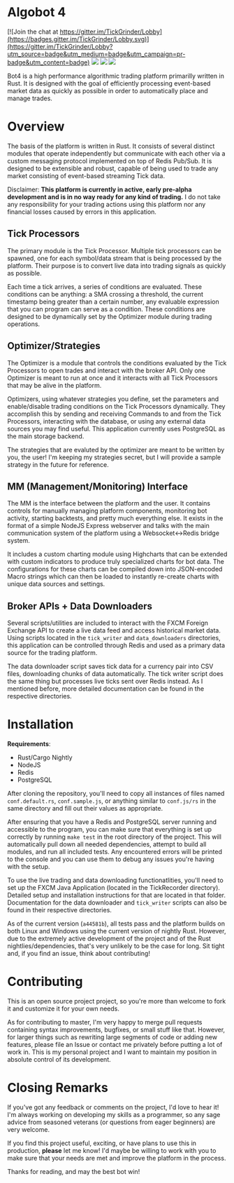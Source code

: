 # Algobot 4

[![Join the chat at https://gitter.im/TickGrinder/Lobby](https://badges.gitter.im/TickGrinder/Lobby.svg)](https://gitter.im/TickGrinder/Lobby?utm_source=badge&utm_medium=badge&utm_campaign=pr-badge&utm_content=badge)
![](https://camo.githubusercontent.com/79318781f189b2ee91c3a150bf27813c386afaf2/68747470733a2f2f696d672e736869656c64732e696f2f62616467652f72757374632d6e696768746c792d79656c6c6f772e737667)
![](https://tokei.rs/b1/github/Ameobea/bot4)
![](https://tokei.rs/b1/github/Ameobea/bot4?category=files)

Bot4 is a high performance algorithmic trading platform primarilly written in Rust.  It is designed with the goal of efficiently processing event-based market data as quickly as possible in order to automatically place and manage trades.

# Overview
The basis of the platform is written in Rust.  It consists of several distinct modules that operate independently but communicate with each other via a custom messaging protocol implemented on top of Redis Pub/Sub.  It is designed to be extensible and robust, capable of being used to trade any market consisting of event-based streaming Tick data.

Disclaimer: **This platform is currently in active, early pre-alpha development and is in no way ready for any kind of trading.**  I do not take any responsibility for your trading actions using this platform nor any financial losses caused by errors in this application.

## Tick Processors
The primary module is the Tick Processor.  Multiple tick processors can be spawned, one for each symbol/data stream that is being processed by the platform.  Their purpose is to convert live data into trading signals as quickly as possible.

Each time a tick arrives, a series of conditions are evaluated.  These conditions can be anything: a SMA crossing a threshold, the current timestamp being greater than a certain number, any evaluable expression that you can program can serve as a condition.  These conditions are designed to be dynamically set by the Optimizer module during trading operations.

## Optimizer/Strategies
The Optimizer is a module that controls the conditions evaluated by the Tick Processors to open trades and interact with the broker API.  Only one Optimizer is meant to run at once and it interacts with all Tick Processors that may be alive in the platform.

Optimizers, using whatever strategies you define, set the parameters and enable/disable trading conditions on the Tick Processors dynamically.  They accomplish this by sending and receiving Commands to and from the Tick Processors, interacting with the database, or using any external data sources you may find useful.  This application currently uses PostgreSQL as the main storage backend.

The strategies that are evaluted by the optimizer are meant to be written by you, the user!  I'm keeping my strategies secret, but I will provide a sample strategy in the future for reference.

## MM (Management/Monitoring) Interface
The MM is the interface between the platform and the user.  It contains controls for manually managing platform components, monitoring bot activity, starting backtests, and pretty much everything else.  It exists in the format of a simple NodeJS Express webserver and talks with the main communication system of the platform using a Websocket<->Redis bridge system.

It includes a custom charting module using Highcharts that can be extended with custom indicators to produce truly specialized charts for bot data.  The configurations for these charts can be compiled down into JSON-encoded Macro strings which can then be loaded to instantly re-create charts with unique data sources and settings.

## Broker APIs + Data Downloaders
Several scripts/utilities are included to interact with the FXCM Foreign Exchange API to create a live data feed and access historical market data.  Using scripts located in the `tick_writer` and `data_downloaders` directories, this application can be controlled through Redis and used as a primary data source for the trading platform.

The data downloader script saves tick data for a currency pair into CSV files, downloading chunks of data automatically.  The tick writer script does the same thing but processes live ticks sent over Redis instead.  As I mentioned before, more detailed documentation can be found in the respective directories.

# Installation
**Requirements**:
* Rust/Cargo Nightly
* NodeJS
* Redis
* PostgreSQL

After cloning the repository, you'll need to copy all instances of files named `conf.default.rs`, `conf.sample.js`, or anything similar to `conf.js/rs` in the same directory and fill out their values as appropriate.

After ensuring that you have a Redis and PostgreSQL server running and accessible to the program, you can make sure that everything is set up correctly by running `make test` in the root directory of the project.  This will automatically pull down all needed dependencies, attempt to build all modules, and run all included tests.  Any encountered errors will be printed to the console and you can use them to debug any issues you're having with the setup.

To use the live trading and data downloading functionatlities, you'll need to set up the FXCM Java Application (located in the TickRecorder directory).  Detailed setup and installation instructions for that are located in that folder.  Documentation for the data downloader and `tick_writer` scripts can also be found in their respective directories.

As of the current version (`a44581b`), all tests pass and the platform builds on both Linux and Windows using the current version of nightly Rust.  However, due to the extremely active development of the project and of the Rust nightlies/dependencies, that's very unlikely to be the case for long.  Sit tight and, if you find an issue, think about contributing!

# Contributing
This is an open source project project, so you're more than welcome to fork it and customize it for your own needs.

As for contributing to master, I'm very happy to merge pull requests containing syntax improvements, bugfixes, or small stuff like that.  However, for larger things such as rewriting large segments of code or adding new features, please file an Issue or contact me privately before putting a lot of work in.  This is my personal project and I want to maintain my position in absolute control of its development.

# Closing Remarks
If you've got any feedback or comments on the project, I'd love to hear it!  I'm always working on developing my skills as a programmer, so any sage advice from seasoned veterans (or questions from eager beginners) are very welcome.

If you find this project useful, exciting, or have plans to use this in production, **please** let me know!  I'd maybe be willing to work with you to make sure that your needs are met and improve the platform in the process.

Thanks for reading, and may the best bot win!
